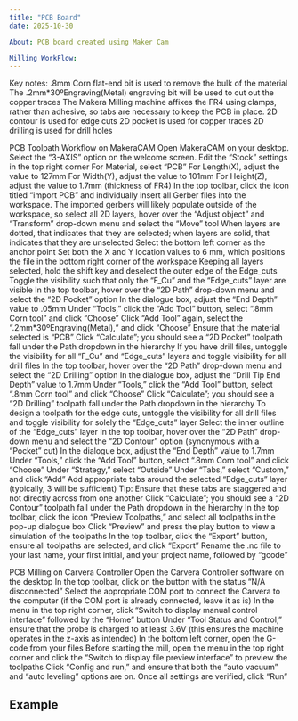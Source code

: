 ```yaml
---
title: "PCB Board"
date: 2025-10-30

About: PCB board created using Maker Cam 

Milling WorkFlow: 
---
```

Key notes:
.8mm Corn flat-end bit is used to remove the bulk of the material
The .2mm*30ºEngraving(Metal) engraving bit will be used to cut out the copper traces
The Makera Milling machine affixes the FR4 using clamps, rather than adhesive, so tabs are necessary to keep the PCB in place.
2D contour is used for edge cuts 
2D pocket is used for copper traces
2D drilling is used for drill holes  

PCB Toolpath Workflow on MakeraCAM
Open MakeraCAM on your desktop.
Select the “3-AXIS” option on the welcome screen.
Edit the “Stock” settings in the top right corner
For Material, select “PCB”
For Length(X), adjust the value to 127mm
For Width(Y), adjust the value to 101mm
For Height(Z), adjust the value to 1.7mm (thickness of FR4)
In the top toolbar, click the icon titled “import PCB” and individually insert all Gerber files into the workspace.
The imported gerbers will likely populate outside of the workspace, so select all 2D layers, hover over the “Adjust object” and “Transform” drop-down menu and select the  “Move” tool
When layers are dotted, that indicates that they are selected; when layers are solid, that indicates that they are unselected
Select the bottom left corner as the anchor point
Set both the X and Y location values to 6 mm, which positions the file in the bottom right corner of the workspace
Keeping all layers selected, hold the shift key and deselect the outer edge of the Edge_cuts
Toggle the visibility such that only the “F_Cu” and the “Edge_cuts” layer are visible 
In the top toolbar, hover over the “2D Path” drop-down menu and select the “2D Pocket” option
In the dialogue box, adjust the “End Depth” value to .05mm
Under “Tools,” click the “Add Tool” button, select “.8mm Corn tool” and click “Choose”
Click “Add Tool” again, select the “.2mm*30ºEngraving(Metal),“ and click “Choose”
Ensure that the material selected is “PCB”
Click “Calculate”; you should see a “2D Pocket” toolpath fall under the Path dropdown in the hierarchy
If you have drill files, untoggle the visibility for all “F_Cu” and “Edge_cuts” layers and toggle visibility for all drill files 
In the top toolbar, hover over the “2D Path” drop-down menu and select the “2D Drilling” option
In the dialogue box, adjust the “Drill Tip End Depth” value to 1.7mm
Under “Tools,” click the “Add Tool” button, select “.8mm Corn tool” and click “Choose”
Click “Calculate”; you should see a “2D Drilling” toolpath fall under the Path dropdown in the hierarchy
To design a toolpath for the edge cuts, untoggle the visibility for all drill files and toggle visibility for solely the “Edge_cuts” layer
Select the inner outline of the “Edge_cuts” layer
In the top toolbar, hover over the “2D Path” drop-down menu and select the “2D Contour” option (synonymous with a “Pocket” cut)
In the dialogue box, adjust the “End Depth” value to 1.7mm
Under “Tools,” click the “Add Tool” button, select “.8mm Corn tool” and click “Choose”
Under “Strategy,” select “Outside”
Under “Tabs,” select “Custom,” and click “Add”
Add appropriate tabs around the selected “Edge_cuts” layer (typically, 3 will be sufficient)
Tip: Ensure that these tabs are staggered and not directly across from one another
Click “Calculate”; you should see a “2D Contour” toolpath fall under the Path dropdown in the hierarchy
In the top toolbar, click the icon “Preview Toolpaths,” and select all toolpaths in the pop-up dialogue box
Click “Preview” and press the play button to view a simulation of the toolpaths 
In the top toolbar, click the “Export” button, ensure all toolpaths are selected, and click “Export”
Rename the .nc file to your last name, your first initial, and your project name, followed by “gcode”


PCB Milling on Carvera Controller
Open the Carvera Controller software on the desktop
In the top toolbar, click on the button with the status “N/A disconnected”
Select the appropriate COM port to connect the Carvera to the computer (if the COM port is already connected, leave it as is)
In the menu in the top right corner, click “Switch to display manual control interface” followed by the “Home” button 
Under “Tool Status and Control,” ensure that the probe is charged to at least 3.6V (this ensures the machine operates in the z-axis as intended)
In the bottom left corner, open the G-code from your files 
Before starting the mill, open the menu in the top right corner and click the “Switch to display file preview interface” to preview the toolpaths 
Click “Config and run,” and ensure that both the “auto vacuum” and “auto leveling” options are on.
Once all settings are verified, click “Run”






## Example

